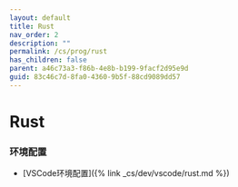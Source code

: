 ```yaml
---
layout: default
title: Rust
nav_order: 2
description: ""
permalink: /cs/prog/rust
has_children: false
parent: a46c73a3-f86b-4e8b-b199-9facf2d95e9d
guid: 83c46c7d-8fa0-4360-9b5f-88cd9089dd57
---
```


# Rust

### 环境配置
- [VSCode环境配置]({% link _cs/dev/vscode/rust.md %})